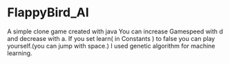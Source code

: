 # FlappyBird_AI
A simple clone game created with java
You can increase Gamespeed with d and decrease with a.
If you set learn( in Constants ) to false you can play yourself.(you can jump with space.)
I used genetic algorithm for machine learning.
